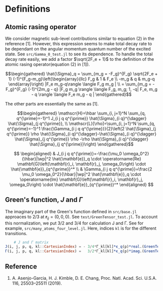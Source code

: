 # Definitions

## Atomic rasing operator

We consider magnetic sub-level contributions similar to equation (2) in the reference [1]. However, this expression seems to make total decay rate to be dependant on the angular momentum quantum number of the excited state. See `src/Gamma_0_test.jl` to see its dependence. To handle the total decay rate easily, we add a factor $\sqrt{2F_e + 1}$ to the definition of the atomic rasing operator(equation (2) in [1]).

$$\begin{gathered}
\hat{\Sigma}_q = \sum_{m_g = -F_g}^{F_g}  \sqrt{2F_e + 1} (-1)^{F_g-m_g}\left(\begin{array}{llc}
F_g & 1 & F_e \\
-m_g & q & m_g-q
\end{array}\right) |F_e m_g-q\rangle \langle F_g m_g |  \\
= \sum_{m_g = -F_g}^{F_g} (-1)^{2m_g - q} |F_g m_g \rangle \langle F_g, m_g; 1, -q| F_e, m_g - q \rangle \langle F_e m_g - q |
\end{gathered}$$

The other parts are essentially the same as [1].

$$\begin{gathered}
\mathscr{H}=\hbar \sum_{i, j=1}^N \sum_{q, q^{\prime}=-1}^1 J_{i j q q^{\prime}} \hat{\Sigma}_{i q}^{\dagger} \hat{\Sigma}_{j q^{\prime}}, \\ \mathscr{L}[\rho]=\sum_{i, j=1}^N \sum_{q, q^{\prime}=-1}^1 \frac{\Gamma_{i j q q^{\prime}}}{2}\left(2 \hat{\Sigma}_{j q^{\prime}} \rho \hat{\Sigma}_{i q}^{\dagger}-\hat{\Sigma}_{i q}^{\dagger} \hat{\Sigma}_{j q^{\prime}} \rho -\rho \hat{\Sigma}_{i q}^{\dagger} \hat{\Sigma}_{j q^{\prime}}\right)
\end{gathered}$$

$$
\begin{aligned}
& J_{i j q q^{\prime}}=-\frac{\mu_0 \omega_0^2}{\hbar}|\wp|^2 \hat{\mathbf{e}}_q \cdot \operatorname{Re} \mathbf{G}\left(\mathbf{r}_i, \mathbf{r}_j, \omega_0\right) \cdot \hat{\mathbf{e}}_{q^{\prime}}^* \\
& \Gamma_{i j q q^{\prime}}=\frac{2 \mu_0 \omega_0^2}{\hbar}|\wp|^2 \hat{\mathbf{e}}_q \cdot \operatorname{Im} \mathbf{G}\left(\mathbf{r}_i, \mathbf{r}_j, \omega_0\right) \cdot \hat{\mathbf{e}}_{q^{\prime}}^*
\end{aligned}
$$

## Green's function, $J$ and $\Gamma$

The imaginary part of the Green's function defined in `src/base.jl` approaces to 2/3 at $\mathbf{r}_{ij} = (0, 0, 0)$. See `test/GreenTensor_test.jl`. To account this normalization, we put 3/2 and 3/4 for calculation J and Γ. See for example, `src/many_atoms_four_level.jl`. Here, indices `kl` is for the different transitions.

```julia
    # J and Γ matrix
J(i, j, p, q, kl::CartesianIndex) = - 3/4*Γ_kl[kl]*ϵ_q(p)*real.(GreenTensor(positions[i] - positions[j], knorm[kl])) * adjoint(ϵ_q(q))
Γ(i, j, p, q, kl::CartesianIndex) =   3/2*Γ_kl[kl]*ϵ_q(p)*imag.(GreenTensor(positions[i] - positions[j], knorm[kl])) * adjoint(ϵ_q(q))
```


## Reference

1. A. Asenjo-Garcia, H. J. Kimble, D. E. Chang, Proc. Natl. Acad. Sci. U.S.A. 116, 25503–25511 (2019).
